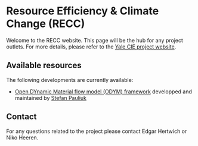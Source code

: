 #  Resource Efficiency &amp; Climate Change (RECC)

Welcome to the RECC website. This page will be the hub for any project outlets. For more details, please refer to the [Yale CIE  project website](https://cie.research.yale.edu/research/current-projects).

## Available resources

The following developments are currently available:
- [Open DYnamic Material flow model (ODYM) framework](https://github.com/IndEcol/ODYM) developped and maintained by [Stefan Pauliuk](https://github.com/stefanpauliuk)

## Contact

For any questions related to the project please contact Edgar Hertwich or Niko Heeren.
